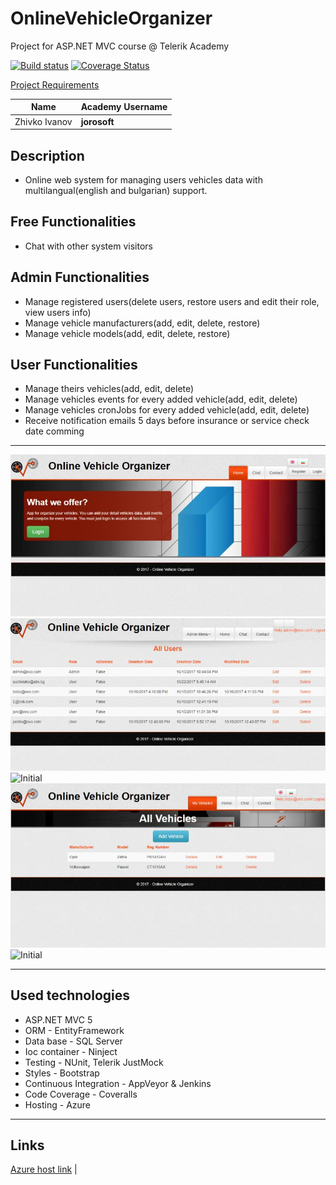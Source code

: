 # OnlineVehicleOrganizer
Project for ASP.NET MVC course @ Telerik Academy

[![Build status](https://ci.appveyor.com/api/projects/status/1pjb822gbs1305qr/branch/master?svg=true)](https://ci.appveyor.com/project/jorosoft/onlinevehicleorganizer/branch/master)  [![Coverage Status](https://coveralls.io/repos/github/jorosoft/OnlineVehicleOrganizer/badge.svg?branch=master)](https://coveralls.io/github/jorosoft/OnlineVehicleOrganizer?branch=master)

[Project Requirements](https://github.com/TelerikAcademy/ASP.NET-MVC/blob/master/resources/Final%20Project/2017/README.md)

| Name              | Academy Username  |
|-------------------|-------------------|
|Zhivko Ivanov      |__jorosoft__       |

## Description
 - Online web system for managing users vehicles data with multilangual(english and bulgarian) support. 

## Free Functionalities
 - Chat with other system visitors

## Admin Functionalities
 - Manage registered users(delete users, restore users and edit their role, view users info)
 - Manage vehicle manufacturers(add, edit, delete, restore)
 - Manage vehicle models(add, edit, delete, restore)
 
## User Functionalities
 - Manage theirs vehicles(add, edit, delete)
 - Manage vehicles events for every added vehicle(add, edit, delete)
 - Manage vehicles cronJobs for every added vehicle(add, edit, delete)
 - Receive notification emails 5 days before insurance or service check date comming 

-----------------------------------------------------------------------------------------------------------------------

![Initial](./Screenshots/1.jpg)
![Initial](./Screenshots/2.jpg)
![Initial](./Screenshots/3jpg)
![Initial](./Screenshots/4.jpg)
![Initial](./Screenshots/5jpg)

-----------------------------------------------------------------------------------------------------------------------

## Used technologies
  - ASP.NET MVC 5
  - ORM - EntityFramework
  - Data base - SQL Server
  - Ioc container - Ninject 
  - Testing - NUnit, Telerik JustMock
  - Styles - Bootstrap 
  - Continuous Integration - AppVeyor & Jenkins
  - Code Coverage - Coveralls
  - Hosting - Azure
-----------------------------------------------------------------------------------------------------------------------
## Links

[Azure host link](http://ovoapp.azurewebsites.net//) |
